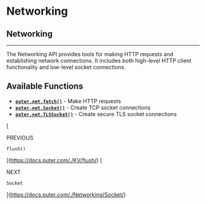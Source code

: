 # Networking
Networking
----------

* * *

The Networking API provides tools for making HTTP requests and establishing network connections. It includes both high-level HTTP client functionality and low-level socket connections.

[](#available-functions)Available Functions
-------------------------------------------

*   **[`puter.net.fetch()`](https://docs.puter.com/Networking/fetch/)** - Make HTTP requests
*   **[`puter.net.Socket()`](https://docs.puter.com/Networking/Socket/)** - Create TCP socket connections
*   **[`puter.net.TLSSocket()`](https://docs.puter.com/Networking/TLSSocket/)** - Create secure TLS socket connections

[

PREVIOUS

`flush()`



](https://docs.puter.com/./KV/flush/)
[

NEXT

`Socket`

](https://docs.puter.com/./Networking/Socket/)